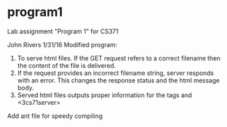 # program1
Lab assignment "Program 1" for CS371

 John Rivers
 1/31/16
 Modified program:
 1) To serve html files. If the GET request refers to a correct filename
  then the content of the file is delivered.
 2) If the request provides an incorrect filename string, server responds
  with an error. This changes the response status and the html message body.
 3) Served html files outputs proper information for the tags
  <cs371date> and <3cs71server>
	  
Add ant file for speedy compiling

